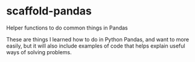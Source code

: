 # scaffold-pandas
Helper functions to do common things in Pandas

These are things I learned how to do in Python Pandas, and want to more easily, but it will also include examples of code that helps explain useful ways of solving problems.